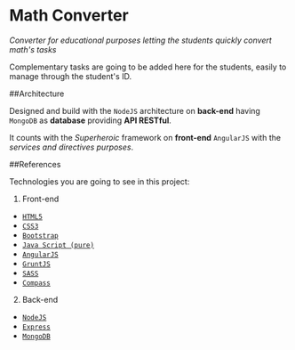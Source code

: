 # Math Converter
*Converter for educational purposes letting the students quickly convert math's tasks*

Complementary tasks are going to be added here for the students, easily to manage through the student's ID.

##Architecture

Designed and build with the `NodeJS` architecture on **back-end** having `MongoDB` as **database** providing **API RESTful**.

It counts with the *Superheroic* framework on **front-end** `AngularJS` with the *services and directives purposes*.

##References

Technologies you are going to see in this project:

1. Front-end

 * [`HTML5`](https://www.w3.org/TR/html5/)
 * [`CSS3`](https://www.w3.org/TR/css-syntax-3/)
 * [`Bootstrap`](http://getbootstrap.com/)
 * [`Java Script (pure)`](https://www.w3.org/standards/webdesign/script)
 * [`AngularJS`](https://angularjs.org/)
 * [`GruntJS`](http://gruntjs.com/)
 * [`SASS`](http://sass-lang.com/)
 * [`Compass`](http://compass-style.org/)

2. Back-end

 * [`NodeJS`](https://nodejs.org/en/)
 * [`Express`](http://expressjs.com/)
 * [`MongoDB`](https://www.mongodb.org/)
